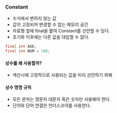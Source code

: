 ### Constant 
- 수식에서 변하지 않는 값 
- 값이 고정되어 변경할 수 없는 메모리 공간
- 자료형 앞에 final을 붙여 Constant를 선언할 수 있다. 
- 초기화 이후에는 다른 값을 대입할 수 없다.
```java
final int AGE;
final int NUM = 100;
```

#### 상수를 왜 사용할까?
- 계산시에 고정적으로 사용되는 값을 미리 선언하기 위해

#### 상수 명명 규칙
- 모든 문자는 영문자 대문자 혹은 숫자만 사용해야 한다.
- 단어와 단어 연결은 언더스코어를 사용한다. 

